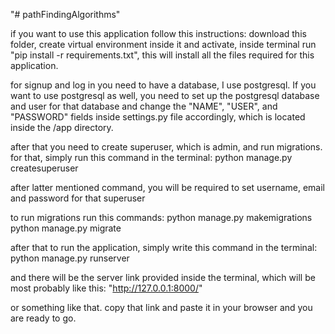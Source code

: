 "# pathFindingAlgorithms" 

if you want to use this application follow this instructions:
download this folder,
create virtual environment inside it and activate,
inside terminal run "pip install -r requirements.txt", this will install all the files required for this application.

for signup and log in you need to have a database, I use postgresql. If you want to use postgresql as well, you need to set up the postgresql database and user for that database and change the "NAME", "USER", and "PASSWORD" fields inside settings.py file accordingly, which is located inside the /app directory.

after that you need to create superuser, which is admin, and run migrations. for that, simply run this command in the terminal:
python manage.py createsuperuser

after latter mentioned command, you will be required to set username, email and password for that superuser

to run migrations run this commands:
python manage.py makemigrations
python manage.py migrate

after that to run the application, simply write this command in the terminal:
python manage.py runserver

and there will be the server link provided inside the terminal, which will be most probably like this:
"http://127.0.0.1:8000/"

or something like that. copy that link and paste it in your browser and you are ready to go.
